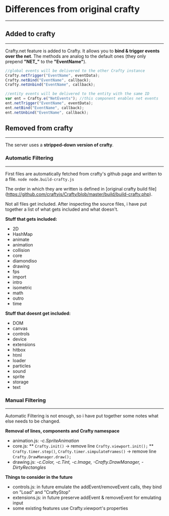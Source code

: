 # Differences from original crafty
--------------------------------
## Added to crafty
------------------
Crafty.net feature is added to Crafty. It allows you to __bind & trigger events over the net__.
The methods are analog to the default ones (they only prepend **"NET_"** to the **"EventName"**).
```javascript
//global events will be delivered to the other Crafty instance
Crafty.netTrigger("EventName", eventData);
Crafty.netBind("EventName", callback);
Crafty.netUnbind("EventName", callback);

//entity events will be delivered to the entity with the same ID
var ent = Crafty.e("NetEvents"); //this component enables net events
ent.netTrigger("EventName", eventData);
ent.netBind("EventName", callback);
ent.netUnbind("EventName", callback);
```

## Removed from crafty
----------------------
The server uses a __stripped-down version of crafty__.

### Automatic Filtering
-----------------------
First files are automatically fetched from crafty's github page and written to a file. `node node.build-crafty.js`

The order in which they are written is defined in [original crafty build file]
(https://github.com/craftyjs/Crafty/blob/master/build/build-crafty.php).

Not all files get included. After inspecting the source files, i have put together a list of what
gets included and what doesn't.

**Stuff that gets included:**
* 2D
* HashMap
* animate
* animation
* collision
* core
* diamondiso
* drawing
* fps
* import
* intro
* isometric
* math
* outro
* time

**Stuff that doesnt get included:**
* DOM
* canvas
* controls
* device
* extensions
* hitbox
* html
* loader
* particles
* sound
* sprite
* storage
* text

### Manual Filtering
-----------------------
Automatic Filtering is not enough, so i have put together some notes what else needs to be changed.

**Removal of lines, components and Crafty namespace**
* animation.js: _-c.SpriteAnimation_
* core.js: 
** `Crafty.init()` -> remove line `Crafty.viewport.init();`
** `Crafty.timer.step()`, `Crafty.timer.simpulateFrames()` -> remove line `Crafty.DrawManager.draw();`
* drawing.js: _-c.Color, -c.Tint, -c.Image, -Crafty.DrawManager, -DirtyRectangles_

**Things to consider in the future**
* controls.js: in future emulate the addEvent/removeEvent calls, they bind on "Load" and "CraftyStop"
* extensions.js: in future preserve addEvent & removeEvent for emulating input
* some existing features use Crafty.viewport's properties
